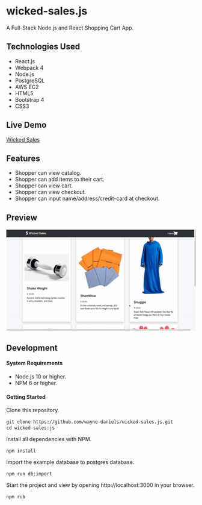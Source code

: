 # wicked-sales.js
A Full-Stack Node.js and React Shopping Cart App.

## Technologies Used
- React.js
- Webpack 4
- Node.js
- PostgreSQL
- AWS EC2
- HTML5
- Bootstrap 4
- CSS3

## Live Demo

[Wicked Sales](https://wicked-sales.waynedaniels.net/ "Wicked Sales")

## Features

- Shopper can view catalog.
- Shopper can add items to their cart.
- Shopper can view cart.
- Shopper can view checkout.
- Shopper can input name/address/credit-card at checkout.

## Preview
![Wicked Sales Preview](assets/wicked-sales-demo.gif "Wicked Sales Preview")

## Development

#### System Requirements
- Node.js 10 or higher.
- NPM 6 or higher.

#### Getting Started

Clone this repository.
``` shell
git clone https://github.com/wayne-daniels/wicked-sales.js.git
cd wicked-sales.js
```

Install all dependencies with NPM.
```shell
npm install
```

Import the example database to postgres database.
```shell
npm run db:import
```

Start the project and view by opening http://localhost:3000 in your browser.
```shell
npm rub
```
